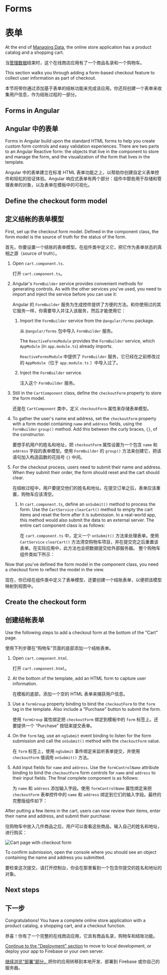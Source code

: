 # Forms

# 表单

At the end of [Managing Data](start/data "Getting Started: Managing Data"), the online store application has a product catalog and a shopping cart.

当[管理数据](start/data "入门：管理数据")结束时，这个在线商店应用有了一个商品名录和一个购物车。

This section walks you through adding a form-based checkout feature to collect user information as part of checkout.

本节将带你通过添加基于表单的结帐功能来完成该应用。你还将创建一个表单来收集用户信息，作为结账过程的一部分。

## Forms in Angular

## Angular 中的表单

Forms in Angular build upon the standard HTML forms to help you create custom form controls and easy validation experiences. There are two parts to an Angular Reactive form: the objects that live in the component to store and manage the form, and the visualization of the form that lives in the template.

Angular 中的表单建立在标准 HTML 表单功能之上，以帮助你创建自定义表单控件和轻松的验证体验。Angular 响应式表单有两个部分：组件中那些用于存储和管理表单的对象，以及表单在模板中的可视化。

## Define the checkout form model

## 定义结帐的表单模型

First, set up the checkout form model. Defined in the component class, the form model is the source of truth for the status of the form.

首先，你要设置一个结账的表单模型。在组件类中定义它，把它作为表单状态的真相之源（source of truth）。

1. Open `cart.component.ts`.

   打开 `cart.component.ts`。

1. Angular's `FormBuilder` service provides convenient methods for generating controls. As with the other services you've used, you need to import and inject the service before you can use it:

   Angular 的 `FormBuilder` 服务为生成控件提供了方便的方法。和你使用过的其它服务一样，你需要导入并注入该服务，然后才能使用它：

   1. Import the `FormBuilder` service from the `@angular/forms` package.

      从 `@angular/forms` 包中导入 `FormBuilder` 服务。

      <code-example header="src/app/cart/cart.component.ts" path="getting-started/src/app/cart/cart.component.ts" region="imports">
      </code-example>

      The `ReactiveFormsModule` provides the `FormBuilder` service, which `AppModule` (in `app.module.ts`) already imports.

      `ReactiveFormsModule` 中提供了 `FormBuilder` 服务，它已经在之前修改过的 `AppModule`（位于 `app.module.ts` ）中导入过了。

   1. Inject the `FormBuilder` service.

      注入这个 `FormBuilder` 服务。

      <code-example header="src/app/cart/cart.component.ts" path="getting-started/src/app/cart/cart.component.ts" region="inject-form-builder">
      </code-example>

1. Still in the `CartComponent` class, define the `checkoutForm` property to store the form model.

   还是在 `CartComponent` 类中，定义 `checkoutForm` 属性来存储表单模型。

   <code-example header="src/app/cart/cart.component.ts" path="getting-started/src/app/cart/cart.component.ts" region="checkout-form">
   </code-example>

1. To gather the user's name and address, set the `checkoutForm` property with a form model containing `name` and `address` fields, using the `FormBuilder` `group()` method. Add this between the curly braces, `{}`,
of the constructor.

   要想手机用户的姓名和地址，把 `checkoutForm` 属性设置为一个包含 `name` 和 `address` 字段的表单模型。使用 `FormBuilder` 的 `group()` 方法来创建它，把该语句加入构造函数的花括号 `{}` 中间。

   <code-example header="src/app/cart/cart.component.ts" path="getting-started/src/app/cart/cart.component.ts" region="checkout-form-group" >
   </code-example>

1. For the checkout process, users need to submit their name and address. When they submit their order, the form should reset and the cart should clear.

   在结帐过程中，用户要提交他们的姓名和地址。在提交订单之后，表单应该重置，购物车应该清空。

    1. In `cart.component.ts`, define an `onSubmit()` method to process the form. Use the `CartService` `clearCart()` method to empty the cart items and reset the form after it is submission. In a real-world app, this method would also submit the data to an external server. The entire cart component class is as follows:

       在 `cart.component.ts` 中，定义一个 `onSubmit()` 方法来处理表单。使用 `CartService` `clearCart()` 方法清空购物车项目，并在提交完之后重置该表单。在实际应用中，此方法也会把数据提交给外部服务器。
   整个购物车组件类如下所示：

   <code-example header="src/app/cart/cart.component.ts" path="getting-started/src/app/cart/cart.component.ts">
   </code-example>

Now that you've defined the form model in the component class, you need a checkout form to reflect the model in the view.

现在，你已经在组件类中定义了表单模型，还要创建一个结账表单，以便把该模型映射到视图中。

## Create the checkout form

## 创建结帐表单

Use the following steps to add a checkout form at the bottom of the "Cart" page.

使用下列步骤在“购物车”页面的底部添加一个结帐表单。

1. Open `cart.component.html`.

   打开 `cart.component.html`。

1. At the bottom of the template, add an HTML form to capture user information.

   在模板的底部，添加一个空的 HTML 表单来捕获用户信息。

1. Use a `formGroup` property binding to bind the `checkoutForm` to the `form` tag in the template. Also include a "Purchase" button to submit the form.

   使用 `formGroup` 属性绑定把 `checkoutForm` 绑定到模板中的 `form` 标签上。还要提供一个 “Purchase” 按钮来提交表单。

   <code-example header="src/app/cart/cart.component.html" path="getting-started/src/app/cart/cart.component.3.html" region="checkout-form">
   </code-example>

1. On the `form` tag, use an `ngSubmit` event binding to listen for the form submission and call the `onSubmit()` method with the `checkoutForm` value.

   在 `form` 标签上，使用 `ngSubmit` 事件绑定来监听表单提交，并使用 `checkoutForm` 值调用 `onSubmit()` 方法。

   <code-example path="getting-started/src/app/cart/cart.component.html" header="src/app/cart/cart.component.html (cart component template detail)" region="checkout-form-1">
   </code-example>

1. Add input fields for `name` and `address`.  Use the `formControlName` attribute binding to bind the `checkoutForm` form controls for `name` and `address` to their input fields. The final complete component is as follows:

   为 `name` 和 `address` 添加输入字段。使用 `formControlName` 属性绑定来把 `checkoutForm` 表单控件中的 `name` 和 `address` 绑定到它们的输入字段。最终的完整版组件如下：

   <code-example path="getting-started/src/app/cart/cart.component.html" header="src/app/cart/cart.component.html" region="checkout-form-2">
   </code-example>

After putting a few items in the cart, users can now review their items, enter their name and address, and submit their purchase:

往购物车中放入几件商品之后，用户可以查看这些商品，输入自己的姓名和地址，进行购买：

<div class="lightbox">
  <img src='generated/images/guide/start/cart-with-items-and-form.png' alt="Cart page with checkout form">
</div>

To confirm submission, open the console where you should see an object containing the name and address you submitted.

要检查这次提交，请打开控制台，你会在那里看到一个包含你提交的姓名和地址的对象。

## Next steps

## 下一步

Congratulations! You have a complete online store application with a product catalog, a shopping cart, and a checkout function.

恭喜！你有了一个完整的在线商店应用，它具有商品名录，购物车和结账功能。

[Continue to the "Deployment" section](start/deployment "Getting Started: Deployment") to move to local development, or deploy your app to Firebase or your own server.

[继续浏览“部署”部分，](start/deployment "入门：部署")把你的应用转移到本地开发、部署到 Firebase 或你自己的服务器。

